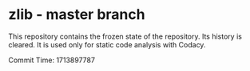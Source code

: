 # zlib - master branch

This repository contains the frozen state of the repository.
Its history is cleared. It is used only for static code
analysis with Codacy.

Commit Time: 1713897787